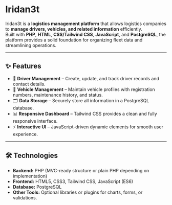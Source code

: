 # Iridan3t

Iridan3t is a **logistics management platform** that allows logistics companies to **manage drivers, vehicles, and related information** efficiently.  
Built with **PHP**, **HTML**, **CSS/Tailwind CSS**, **JavaScript**, and **PostgreSQL**, the platform provides a solid foundation for organizing fleet data and streamlining operations.

---

## ✨ Features

- 🚛 **Driver Management** – Create, update, and track driver records and contact details.  
- 🚐 **Vehicle Management** – Maintain vehicle profiles with registration numbers, maintenance history, and status.  
- 🗂️ **Data Storage** – Securely store all information in a PostgreSQL database.  
- 📊 **Responsive Dashboard** – Tailwind CSS provides a clean and fully responsive interface.  
- ⚡ **Interactive UI** – JavaScript-driven dynamic elements for smooth user experience.

---

## 🛠️ Technologies

- **Backend:** PHP (MVC-ready structure or plain PHP depending on implementation)  
- **Frontend:** HTML5, CSS3, Tailwind CSS, JavaScript (ES6)  
- **Database:** PostgreSQL  
- **Other Tools:** Optional libraries or plugins for charts, forms, or validations.



